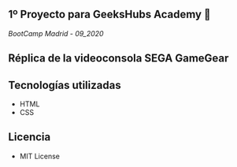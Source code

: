 ## 1º Proyecto para GeeksHubs Academy 🚀
_BootCamp Madrid - 09_2020_
## Réplica de la videoconsola SEGA GameGear
## Tecnologías utilizadas
* HTML 
* CSS
## Licencia
* MIT License
